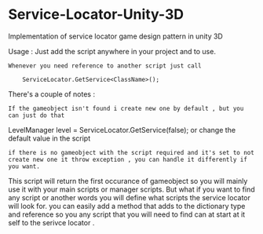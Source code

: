 # Service-Locator-Unity-3D
Implementation of service locator game design pattern in unity 3D

Usage :
    Just add the script anywhere in your project and to use.

    Whenever you need reference to another script just call

        ServiceLocator.GetService<ClassName>();


There's a couple of notes :

    If the gameobject isn't found i create new one by default , but you can just do that 
LevelManager level =  ServiceLocator.GetService<LevelManager>(false); 
or change the default value in the script

    if there is no gameobject with the script required and it's set to not create new one it throw exception , you can handle it differently if you want. 

This script will return the first occurance of gameobject so you will mainly use it with your main scripts or manager scripts.
But what if you want to find any script or another words you will define what scripts the service locator will look for.
you can easily add a method that adds to the dictionary type and reference so you any script that you will need to find can at start at it self to the serivce locator .




